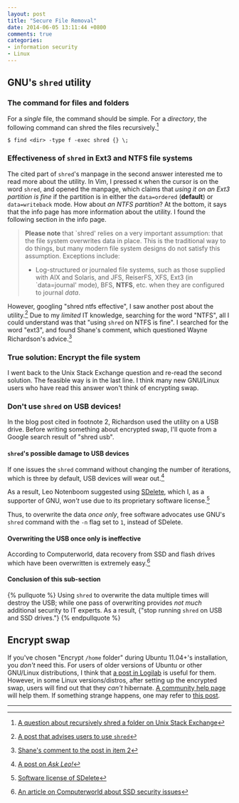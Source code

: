 ```yaml
---
layout: post
title: "Secure File Removal"
date: 2014-06-05 13:11:44 +0800
comments: true
categories: 
- information security
- Linux
---
```


GNU's `shred` utility
---

### The command for files and folders

For a *single* file, the command should be simple.  For a *directory*,
the following command can shred the files recursively.[^1]

<pre class="cli"><code class="ubuntu_gnome_terminal">$ find &lt;dir&gt; -type f -exec shred {} \;</code></pre>

### Effectiveness of `shred` in Ext3 and NTFS file systems

The cited part of `shred`'s manpage in the second answer interested me
to read more about the utility.  In Vim, I pressed `K` when the cursor
is on the word `shred`, and opened the manpage, which claims that
*using it on an Ext3 partition is fine* if the partition is in either
the `data=ordered` (**default**) or `data=writeback` mode.  How about
*an NTFS partition*?  At the bottom, it says that the info page has
more information about the utility.  I found the following section in
the info page.

> **Please note** that `shred' relies on a very important assumption:
> that the file system overwrites data in place.  This is the
> traditional way to do things, but many modern file system designs do
> not satisfy this assumption.  Exceptions include:
> 
> * Log-structured or journaled file systems, such as those supplied
> with AIX and Solaris, and JFS, ReiserFS, XFS, Ext3 (in
> `data=journal' mode), BFS, **NTFS**, etc. when they are configured
> to journal _data_.

However, googling "shred ntfs effective", I saw another post about the
utility.[^2]  Due to my *limited* IT knowledge, searching for the word
"NTFS", all I could understand was that "using `shred` on NTFS is
fine".  I searched for the word "ext3", and found Shane's comment,
which questioned Wayne Richardson's advice.[^3]

### True solution: Encrypt the file system

I went back to the Unix Stack Exchange question and re-read the second
solution.  The feasible way is in the last line.  I think many new
GNU/Linux users who have read this answer won't think of encrypting
swap.

<!-- more -->

### Don't use `shred` on USB devices!

In the blog post cited in footnote 2, Richardson used the utility on a
USB drive.  Before writing something about encrypted swap, I'll quote
from a Google search result of "shred usb".

#### `shred`'s possible damage to USB devices

If one issues the `shred` command without changing the number of
iterations, which is three by default, USB devices will wear
out.[^4]

As a result, Leo Notenboom suggested using [SDelete][], which I, as a
supporter of GNU, *won't* use due to its proprietary software
license.[^5]

Thus, to overwrite the data *once only*, free software advocates use
GNU's `shred` command with the `-n` flag set to `1`, instead of
SDelete.

#### Overwriting the USB once only is ineffective

According to Computerworld, data recovery from SSD and flash drives
which have been overwritten is extremely easy.[^6]

#### Conclusion of this sub-section

{% pullquote %}
Using `shred` to overwrite the data multiple times will destroy the
USB; while one pass of overwriting provides *not much* additional
security to IT experts.  As a result, {"stop running `shred` on USB
and SSD drives."}
{% endpullquote %}

Encrypt swap
---

If you've chosen "Encrypt `/home` folder" during Ubuntu 11.04+'s
installation, you *don't* need this.  For users of older versions of
Ubuntu or other GNU/Linux distributions, I think that
[a post in Logilab][EnDisableCryptswap] is useful for them.  However,
in some Linux versions/distros, after setting up the encrypted swap,
users will find out that they *can't* hibernate.
[A community help page][CryptswapHibernate] will help them.  If
something strange happens, one may refer to
[this post][FixBrokenEncryptedSwap].

---

[^1]: [A question about recursively shred a folder on Unix Stack Exchange](http://unix.stackexchange.com/questions/27027/how-do-i-recursively-shred-an-entire-directory-tree "How do I recursively shred an entire directory tree?")
[^2]: [A post that advises users to use `shred`](http://fsckin.com/2008/01/09/using-shred-to-wipe-hard-drives-dod-uses-it-you-should-too/ "Using Shred to Wipe Hard Drives – DoD Uses It – You Should Too!")
[^3]: [Shane's comment to the post in item 2](http://fsckin.com/2008/01/09/using-shred-to-wipe-hard-drives-dod-uses-it-you-should-too/#comment-960661402)
[^4]: [A post on *Ask Leo!*](http://ask-leo.com/do_i_need_a_file_shredder_for_my_usb_flash_drive.html "Do I need a file shredder for my USB Flash Drive?")
[^5]: [Software license of SDelete](http://technet.microsoft.com/en-us/sysinternals/bb469936 "Sysinternals Software License Terms")
[^6]: [An article on Computerworld about SSD security issues](http://www.computerworld.com/s/article/355159/SSD_Security_Issues_Surprise_Experts "SSD data-erasure challenges surprise experts")

[EnDisableCryptswap]: http://www.logilab.org/29155 "Enable and disable encrypted swap - Ubuntu"
[CryptswapHibernate]: https://help.ubuntu.com/community/EnableHibernateWithEncryptedSwap "EnableHibernateWithEncryptedSwap - Ubuntu Community Help Wiki"
[FixBrokenEncryptedSwap]: http://my-linux-installation-files.blogspot.hk/2012/09/fixing-broken-encrypted-swap-partition.html "Fixing Broken Encrypted Swap Partition"
[SDelete]: http://go.ask-leo.com/sdelete "SDelete v1.61"

<!-- vim:se tw=70: -->
